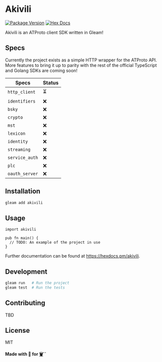 # Akivili

[![Package Version](https://img.shields.io/hexpm/v/akivili)](https://hex.pm/packages/akivili)
[![Hex Docs](https://img.shields.io/badge/hex-docs-ffaff3)](https://hexdocs.pm/akivili/)

Akivili is an ATProto client SDK written in Gleam!

## Specs

Currently the project exists as a simple HTTP wrapper for the ATProto API. More features to bring it up to parity with the rest of the official TypeScript and Golang SDKs are coming soon!

| Specs          | Status |
| -------------- | ------ |
| `http_client`  | ⏳     |
| `identifiers`  | ❌     |
| `bsky`         | ❌     |
| `crypto`       | ❌     |
| `mst`          | ❌     |
| `lexicon`      | ❌     |
| `identity`     | ❌     |
| `streaming`    | ❌     |
| `service_auth` | ❌     |
| `plc`          | ❌     |
| `oauth_server` | ❌     |

## Installation

```sh
gleam add akivili
```

## Usage

```gleam
import akivili

pub fn main() {
  // TODO: An example of the project in use
}
```

Further documentation can be found at <https://hexdocs.pm/akivili>.

## Development

```sh
gleam run   # Run the project
gleam test  # Run the tests
```

## Contributing

TBD

## License

MIT

#### Made with 💜 for [🗑️](https://honkai-star-rail.fandom.com/wiki/Trailblazer)``
